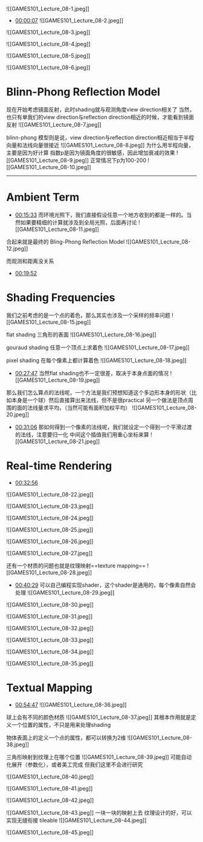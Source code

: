 ![[GAMES101_Lecture_08-1.jpeg]]
- [00:00:07](https://www.bilibili.com/video/BV1X7411F744?p=8#t=7.68) 
![[GAMES101_Lecture_08-2.jpeg]]

![[GAMES101_Lecture_08-3.jpeg]]

![[GAMES101_Lecture_08-4.jpeg]]

![[GAMES101_Lecture_08-5.jpeg]]

![[GAMES101_Lecture_08-6.jpeg]]

# Blinn-Phong Reflection Model
现在开始考虑镜面反射，此时shading就与观测角度view direction相关了
当然，也只有单我们的view direction与reflection direction相近的时候，才能看到镜面反射
![[GAMES101_Lecture_08-7.jpeg]]

blinn-phong 模型则是说，view direction与reflection direction相近相当于半程向量和法线向量很接近
![[GAMES101_Lecture_08-8.jpeg]]
为什么用半程向量，主要是因为好计算
指数p是因为镜面角度的很敏感，因此增加衰减的效果
![[GAMES101_Lecture_08-9.jpeg]]
正常情况下p为100-200
![[GAMES101_Lecture_08-10.jpeg]]

---

# Ambient Term
- [00:15:33](https://www.bilibili.com/video/BV1X7411F744?p=8#t=15:33.61) 
而环境光照下，我们直接假设任意一个地方收到的都是一样的。当然如果要精细的计算就涉及到全局光照，后面再讨论
![[GAMES101_Lecture_08-11.jpeg]]

合起来就是最终的 Bling-Phong Reflection Model
![[GAMES101_Lecture_08-12.jpeg]]

而观测和距离没关系
- [00:19:52](https://www.bilibili.com/video/BV1X7411F744?p=8#t=19:52.93) 
# Shading Frequencies
我们之前考虑的是一个点的着色，那么其实也涉及一个采样的频率问题
![[GAMES101_Lecture_08-15.jpeg]]

flat shading
三角形的表面
![[GAMES101_Lecture_08-16.jpeg]]

gouraud shading
任意一个顶点上求着色
![[GAMES101_Lecture_08-17.jpeg]]

pixel shading
在每个像素上都计算着色
![[GAMES101_Lecture_08-18.jpeg]]

- [00:27:47](https://www.bilibili.com/video/BV1X7411F744?p=8#t=27:47.96) 
当然flat shading也不一定很差，取决于本身点面的情况
![[GAMES101_Lecture_08-19.jpeg]]

那么我们怎么算点的法线呢，一个方法是我们预想知道这个多边形本身的形状（比如本身是一个球）然后直接算出来法线，但不是很practical
另一个做法是顶点周围的面的法线量求平均，（当然可能有面积加权平均）
![[GAMES101_Lecture_08-20.jpeg]]


- [00:31:06](https://www.bilibili.com/video/BV1X7411F744?p=8#t=31:06.76) 那如何得到一个像素的法线呢，我们就设定一个得到一个平滑过渡的法线，注意要归一化
中间这个插值我们用重心坐标来算
![[GAMES101_Lecture_08-21.jpeg]]

# Real-time Rendering

- [00:32:56](https://www.bilibili.com/video/BV1X7411F744?p=8#t=32:56.24) 

![[GAMES101_Lecture_08-22.jpeg]]

![[GAMES101_Lecture_08-23.jpeg]]

![[GAMES101_Lecture_08-24.jpeg]]

![[GAMES101_Lecture_08-25.jpeg]]

![[GAMES101_Lecture_08-26.jpeg]]

![[GAMES101_Lecture_08-27.jpeg]]

还有一个材质的问题也就是纹理映射==texture mapping==
![[GAMES101_Lecture_08-28.jpeg]]



- [00:40:29](https://www.bilibili.com/video/BV1X7411F744?p=8#t=40:29.98) 可以自己编程实现shader，这个shader是通用的，每个像素自然会处理
![[GAMES101_Lecture_08-29.jpeg]]

![[GAMES101_Lecture_08-30.jpeg]]

![[GAMES101_Lecture_08-31.jpeg]]

![[GAMES101_Lecture_08-32.jpeg]]

![[GAMES101_Lecture_08-33.jpeg]]

![[GAMES101_Lecture_08-34.jpeg]]

![[GAMES101_Lecture_08-35.jpeg]]

# Textual Mapping
- [00:54:47](https://www.bilibili.com/video/BV1X7411F744?p=8#t=54:47.74) 
![[GAMES101_Lecture_08-36.jpeg]]

球上会有不同的颜色材质
![[GAMES101_Lecture_08-37.jpeg]]
其根本作用就是定义一个位置的属性，不只是用来处理shading

物体表面上的定义一个点的属性，都可以转换为2维
![[GAMES101_Lecture_08-38.jpeg]]

三角形映射到纹理上在哪个位置
![[GAMES101_Lecture_08-39.jpeg]]
可能自动化展开（参数化），或者美工完成
但我们这里不会进行研究

![[GAMES101_Lecture_08-40.jpeg]]

![[GAMES101_Lecture_08-41.jpeg]]

![[GAMES101_Lecture_08-42.jpeg]]

![[GAMES101_Lecture_08-43.jpeg]]
一块一块的映射上去
纹理设计的好，可以实现无缝衔接 tileable
![[GAMES101_Lecture_08-44.jpeg]]

![[GAMES101_Lecture_08-45.jpeg]]

